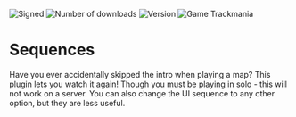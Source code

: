![Signed](https://img.shields.io/badge/Signed-Yes-00AA00)
![Number of downloads](https://img.shields.io/badge/dynamic/json?query=downloads&url=https%3A%2F%2Fopenplanet.dev%2Fapi%2Fplugin%2F477&label=Downloads&color=purple)
![Version](https://img.shields.io/badge/dynamic/json?query=version&url=https%3A%2F%2Fopenplanet.dev%2Fapi%2Fplugin%2F477&label=Version&color=red)
![Game Trackmania](https://img.shields.io/badge/Game-Trackmania-blue)
# Sequences

Have you ever accidentally skipped the intro when playing a map? This plugin lets you watch it again! Though you must be playing in solo - this will not work on a server. You can also change the UI sequence to any other option, but they are less useful.